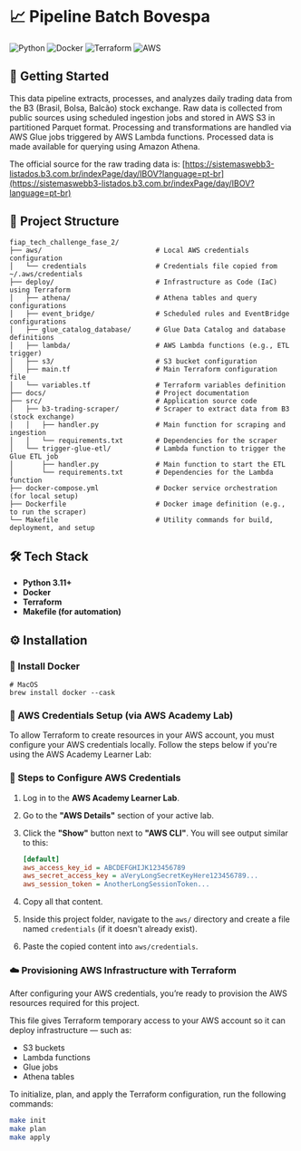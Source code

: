 # 📈 Pipeline Batch Bovespa

![Python](https://img.shields.io/badge/python-3670A0?style=for-the-badge&logo=python&logoColor=ffdd54) ![Docker](https://img.shields.io/badge/docker-%230db7ed.svg?style=for-the-badge&logo=docker&logoColor=white) ![Terraform](https://img.shields.io/badge/terraform-%235835CC.svg?style=for-the-badge&logo=terraform&logoColor=white) ![AWS](https://img.shields.io/badge/AWS-%23FF9900.svg?style=for-the-badge&logo=amazon-aws&logoColor=white)

## 🏁 Getting Started

This data pipeline extracts, processes, and analyzes daily trading data from the B3 (Brasil, Bolsa, Balcão) stock exchange.
Raw data is collected from public sources using scheduled ingestion jobs and stored in AWS S3 in partitioned Parquet format. Processing and transformations are handled via AWS Glue jobs triggered by AWS Lambda functions. Processed data is made available for querying using Amazon Athena.

The official source for the raw trading data is: [https://sistemaswebb3-listados.b3.com.br/indexPage/day/IBOV?language=pt-br](https://sistemaswebb3-listados.b3.com.br/indexPage/day/IBOV?language=pt-br)

## 📁 Project Structure

```
fiap_tech_challenge_fase_2/
├── aws/                            # Local AWS credentials configuration
│   └── credentials                 # Credentials file copied from ~/.aws/credentials
├── deploy/                         # Infrastructure as Code (IaC) using Terraform
│   ├── athena/                     # Athena tables and query configurations
│   ├── event_bridge/               # Scheduled rules and EventBridge configurations
│   ├── glue_catalog_database/      # Glue Data Catalog and database definitions
│   ├── lambda/                     # AWS Lambda functions (e.g., ETL trigger)
│   ├── s3/                         # S3 bucket configuration
│   ├── main.tf                     # Main Terraform configuration file
│   └── variables.tf                # Terraform variables definition
├── docs/                           # Project documentation
├── src/                            # Application source code
│   ├── b3-trading-scraper/         # Scraper to extract data from B3 (stock exchange)
│   │   ├── handler.py              # Main function for scraping and ingestion
│   │   └── requirements.txt        # Dependencies for the scraper
│   └── trigger-glue-etl/           # Lambda function to trigger the Glue ETL job
│       ├── handler.py              # Main function to start the ETL
│       └── requirements.txt        # Dependencies for the Lambda function
├── docker-compose.yml              # Docker service orchestration (for local setup)
├── Dockerfile                      # Docker image definition (e.g., to run the scraper)
└── Makefile                        # Utility commands for build, deployment, and setup
```

## 🛠️ Tech Stack

- **Python 3.11+** 
- **Docker**  
- **Terraform**  
- **Makefile (for automation)**

## ⚙️ Installation

### 🐳 Install Docker

```
# MacOS
brew install docker --cask
```

### 🔐 AWS Credentials Setup (via AWS Academy Lab)

To allow Terraform to create resources in your AWS account, you must configure your AWS credentials locally. Follow the steps below if you're using the AWS Academy Learner Lab:

### 📘 Steps to Configure AWS Credentials

1. Log in to the **AWS Academy Learner Lab**.  
2. Go to the **"AWS Details"** section of your active lab.  
3. Click the **"Show"** button next to **"AWS CLI"**. You will see output similar to this:

    ```ini
    [default]
    aws_access_key_id = ABCDEFGHIJK123456789
    aws_secret_access_key = aVeryLongSecretKeyHere123456789...
    aws_session_token = AnotherLongSessionToken...
    ```

4. Copy all that content.  
5. Inside this project folder, navigate to the `aws/` directory and create a file named `credentials` (if it doesn't already exist).  
6. Paste the copied content into `aws/credentials`. 

### ☁️ Provisioning AWS Infrastructure with Terraform

After configuring your AWS credentials, you’re ready to provision the AWS resources required for this project.

This file gives Terraform temporary access to your AWS account so it can deploy infrastructure — such as:

- S3 buckets  
- Lambda functions  
- Glue jobs  
- Athena tables  

To initialize, plan, and apply the Terraform configuration, run the following commands:

```bash
make init
make plan
make apply
```
